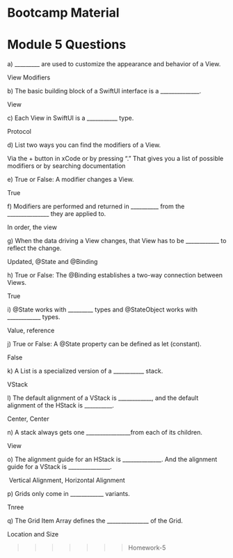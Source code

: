 
# Bootcamp Material
 

# Module 5 Questions



a) _________ are used to customize the appearance and behavior of a View.  

View Modifiers 

b) The basic building block of a SwiftUI interface is a ______________.

View

c) Each View in SwiftUI is a ___________ type.

Protocol

d) List two ways you can find the modifiers of a View.

Via the + button in xCode or by pressing “.” That gives you a list of possible modifiers or by searching documentation

e) True or False: A modifier changes a View.

True

f) Modifiers are performed and returned in __________ from the _______________ they are applied to.  

In order, the view

g) When the data driving a View changes, that View has to be ____________ to reflect the change.

Updated, @State and @Binding

h) True or False: The @Binding establishes a two-way connection between Views.

True

i) @State works with _________ types and @StateObject works with ____________ types.

Value, reference 

j) True or False: A @State property can be defined as let (constant).

False

k) A List is a specialized version of a ___________ stack.

VStack

l) The default alignment of a VStack is ____________, and the default alignment of the HStack is __________.

Center, Center

n) A stack always gets one  ________________from each of its children.

View 

o) The alignment guide for an HStack is ______________. And the alignment guide for a VStack is _______________.


 Vertical Alignment, Horizontal Alignment  


p) Grids only come in ____________ variants.

Tnree 

q) The Grid Item Array defines the _______________ of the Grid.

Location and Size
>>>>>>> Homework-5
